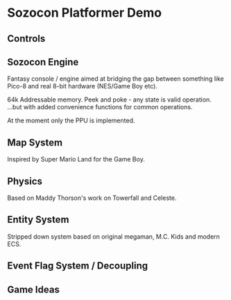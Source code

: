 # Sozocon Platformer Demo

## Controls

## Sozocon Engine

Fantasy console / engine aimed at bridging the gap between something like Pico-8 and real 8-bit hardware (NES/Game Boy etc).

64k Addressable memory. Peek and poke - any state is valid operation.
...but with added convenience functions for common operations.

At the moment only the PPU is implemented.

## Map System

Inspired by Super Mario Land for the Game Boy.

## Physics

Based on Maddy Thorson's work on Towerfall and Celeste.

## Entity System

Stripped down system based on original megaman, M.C. Kids and modern ECS.

## Event Flag System / Decoupling



## Game Ideas 

